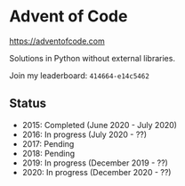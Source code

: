 # Advent of Code

https://adventofcode.com

Solutions in Python without external libraries.

Join my leaderboard: `414664-e14c5462`

## Status

- 2015: Completed (June 2020 - July 2020)
- 2016: In progress (July 2020 - ??)
- 2017: Pending
- 2018: Pending
- 2019: In progress (December 2019 - ??)
- 2020: In progress (December 2020 - ??)
